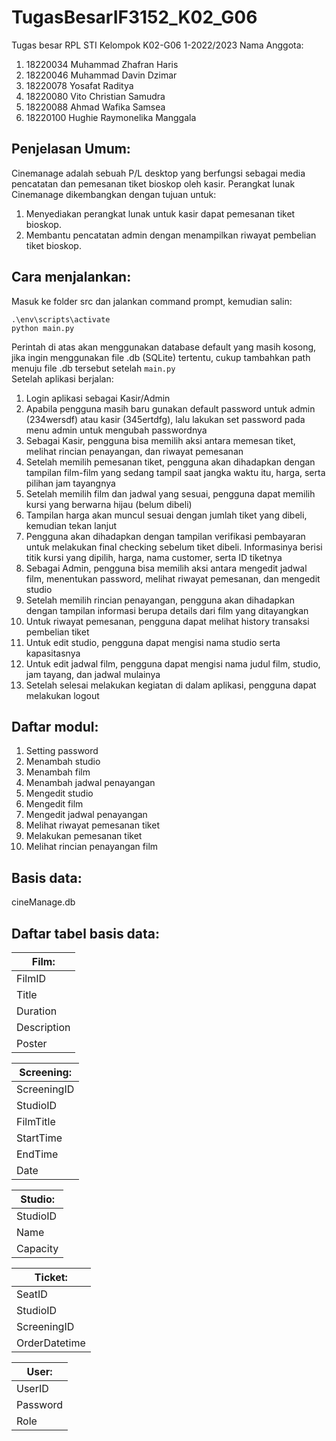# TugasBesarIF3152_K02_G06
Tugas besar RPL STI Kelompok K02-G06 1-2022/2023
Nama Anggota:
1. 18220034 Muhammad Zhafran Haris
2. 18220046 Muhammad Davin Dzimar
3. 18220078 Yosafat Raditya
4. 18220080 Vito Christian Samudra
5. 18220088 Ahmad Wafika Samsea
6. 18220100 Hughie Raymonelika Manggala


## Penjelasan Umum:
Cinemanage adalah sebuah P/L desktop yang berfungsi sebagai media pencatatan dan pemesanan tiket bioskop oleh kasir. Perangkat lunak Cinemanage dikembangkan dengan tujuan untuk:
1. Menyediakan perangkat lunak untuk kasir dapat pemesanan tiket bioskop.
2. Membantu pencatatan admin dengan menampilkan riwayat pembelian tiket bioskop.


## Cara menjalankan:
Masuk ke folder src dan jalankan command prompt, kemudian salin:
```
.\env\scripts\activate
python main.py

```
Perintah di atas akan menggunakan database default yang masih kosong, jika ingin menggunakan file .db (SQLite) tertentu, cukup tambahkan path menuju file .db tersebut setelah `main.py`
<br>
Setelah aplikasi berjalan:
1. Login aplikasi sebagai Kasir/Admin
2. Apabila pengguna masih baru gunakan default password untuk admin (234wersdf) atau kasir (345ertdfg), lalu lakukan set password pada menu admin untuk mengubah passwordnya
3. Sebagai Kasir, pengguna bisa memilih aksi antara memesan tiket, melihat rincian penayangan, dan riwayat pemesanan
4. Setelah memilih pemesanan tiket, pengguna akan dihadapkan dengan tampilan film-film yang sedang tampil saat jangka waktu itu, harga, serta pilihan jam tayangnya
5. Setelah memilih film dan jadwal yang sesuai, pengguna dapat memilih kursi yang berwarna hijau (belum dibeli)
6. Tampilan harga akan muncul sesuai dengan jumlah tiket yang dibeli, kemudian tekan lanjut
7. Pengguna akan dihadapkan dengan tampilan verifikasi pembayaran untuk melakukan final checking sebelum tiket dibeli. Informasinya berisi titik kursi yang dipilih, harga, nama customer, serta ID tiketnya
8. Sebagai Admin, pengguna bisa memilih aksi antara mengedit jadwal film, menentukan password, melihat riwayat pemesanan, dan mengedit studio
9. Setelah memilih rincian penayangan, pengguna akan dihadapkan dengan tampilan informasi berupa details dari film yang ditayangkan
10. Untuk riwayat pemesanan, pengguna dapat melihat history transaksi pembelian tiket
11. Untuk edit studio, pengguna dapat mengisi nama studio serta kapasitasnya
12. Untuk edit jadwal film, pengguna dapat mengisi nama judul film, studio, jam tayang, dan jadwal mulainya
13. Setelah selesai melakukan kegiatan di dalam aplikasi, pengguna dapat melakukan logout

## Daftar modul:
1. Setting password
2. Menambah studio
3. Menambah film
4. Menambah jadwal penayangan
5. Mengedit studio
6. Mengedit film
7. Mengedit jadwal penayangan
8. Melihat riwayat pemesanan tiket
9. Melakukan pemesanan tiket
10. Melihat rincian penayangan film

## Basis data:
cineManage.db

## Daftar tabel basis data:

| Film:       |
| ----------- |
| FilmID      |
| Title       |
| Duration    |
| Description |
| Poster      |
       
| Screening:  |
| ----------- |
| ScreeningID |
| StudioID    |
| FilmTitle   |
| StartTime   |
| EndTime     |
| Date        |

| Studio:  |
| ---------|
| StudioID |
| Name     |
| Capacity |

| Ticket: 	|
| ------------- |
| SeatID	|
| StudioID	|
| ScreeningID	|
| OrderDatetime |

| User:    |
| ---------|
| UserID   |
| Password |
| Role     |
